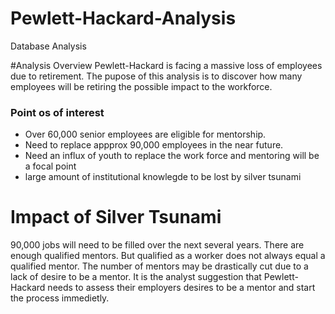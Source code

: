 # Pewlett-Hackard-Analysis
Database Analysis

#Analysis Overview
Pewlett-Hackard is facing a massive loss of employees due to retirement. The pupose of this analysis is to discover how many employees will be retiring the possible impact to the workforce.

### Point os of interest
* Over 60,000 senior employees are eligible for mentorship. 
* Need to replace appprox 90,000 employees in the near future.
* Need an influx of youth to replace the work force and mentoring will be a focal point
* large amount of institutional knowlegde to be lost by silver tsunami

# Impact of Silver Tsunami
90,000 jobs will need to be filled over the next several years. There are enough qualified mentors. But qualified as a worker does not always equal a qualified mentor. The number of mentors may be drastically cut due to a lack of desire to be a mentor. It is the analyst suggestion that Pewlett-Hackard  needs to assess their employers desires to be a mentor and start the process immedietly.
